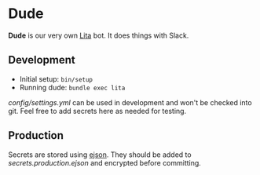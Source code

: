 # Dude

**Dude** is our very own [Lita] bot. It does things with Slack.

## Development

* Initial setup: `bin/setup`
* Running dude: `bundle exec lita`

_config/settings.yml_ can be used in development and won't be checked into git. Feel free to add secrets here as needed
for testing.

## Production

Secrets are stored using [ejson]. They should be added to _secrets.production.ejson_ and encrypted before committing.

[Lita]: https://www.lita.io
[ejson]: https://github.com/Shopify/ejson
